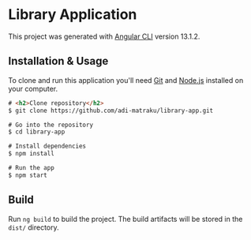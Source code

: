 # Library Application

This project was generated with [Angular CLI](https://github.com/angular/angular-cli) version 13.1.2.

## Installation & Usage
To clone and run this application you'll need [Git](https://git-scm.com/downloads) and [Node.js](https://nodejs.org/en/) installed on your computer.

```html
# <h2>Clone repository</h2>
$ git clone https://github.com/adi-matraku/library-app.git

# Go into the repository
$ cd library-app

# Install dependencies
$ npm install

# Run the app
$ npm start
```

## Build

Run `ng build` to build the project. The build artifacts will be stored in the `dist/` directory.
